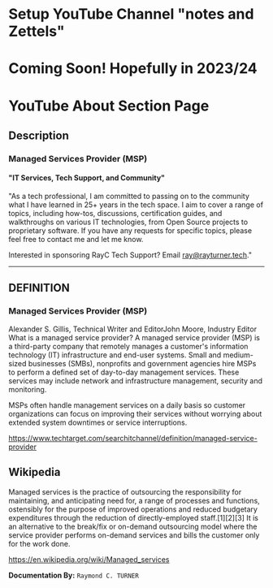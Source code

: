 # Setup YouTube Channel "notes and Zettels"
# Coming Soon! Hopefully in 2023/24

# YouTube About Section Page
## Description
### Managed Services Provider (MSP)
#### "IT Services, Tech Support, and Community"

"As a tech professional, I am committed to passing on to the community what I have learned in 25+ years in the tech space. I aim to cover a range of topics, including how-tos, discussions, certification guides, and walkthroughs on various IT technologies, from Open Source projects to proprietary software. If you have any requests for specific topics, please feel free to contact me and let me know.

Interested in sponsoring RayC Tech Support? Email ray@rayturner.tech."

---

## DEFINITION
### Managed Services Provider (MSP)

Alexander S. Gillis, Technical Writer and EditorJohn Moore, Industry Editor
What is a managed service provider?
A managed service provider (MSP) is a third-party company that remotely manages a customer's information technology (IT) infrastructure and end-user systems. Small and medium-sized businesses (SMBs), nonprofits and government agencies hire MSPs to perform a defined set of day-to-day management services. These services may include network and infrastructure management, security and monitoring.

MSPs often handle management services on a daily basis so customer organizations can focus on improving their services without worrying about extended system downtimes or service interruptions.

<https://www.techtarget.com/searchitchannel/definition/managed-service-provider>


## **Wikipedia**
Managed services is the practice of outsourcing the responsibility for maintaining, and anticipating need for, a range of processes and functions, ostensibly for the purpose of improved operations and reduced budgetary expenditures through the reduction of directly-employed staff.[1][2][3] It is an alternative to the break/fix or on-demand outsourcing model where the service provider performs on-demand services and bills the customer only for the work done.

<https://en.wikipedia.org/wiki/Managed_services>


**Documentation By:** `Raymond C. TURNER`